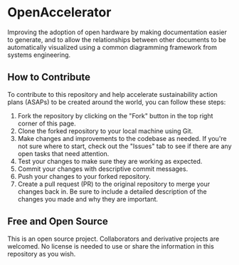 # OpenAccelerator

Improving the adoption of open hardware by making documentation easier to generate, and to allow the relationships between other documents to be automatically visualized using a common diagramming framework from systems engineering.

## How to Contribute

To contribute to this repository and help accelerate sustainability action plans (ASAPs) to be created around the world, you can follow these steps:

1. Fork the repository by clicking on the "Fork" button in the top right corner of this page.
2. Clone the forked repository to your local machine using Git.
3. Make changes and improvements to the codebase as needed. If you're not sure where to start, check out the "Issues" tab to see if there are any open tasks that need attention.
4. Test your changes to make sure they are working as expected.
5. Commit your changes with descriptive commit messages.
6. Push your changes to your forked repository.
7. Create a pull request (PR) to the original repository to merge your changes back in. Be sure to include a detailed description of the changes you made and why they are important.

## Free and Open Source

This is an open source project. Collaborators and derivative projects are welcomed. No license is needed to use or share the information in this repository as you wish. 
